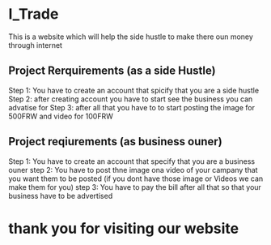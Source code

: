 # I_Trade 
This is a website which will help the side hustle to make there oun money through internet

## Project Rerquirements (as a side Hustle)

Step 1: You have to create an account that spicify that you are a side hustle 
Step 2: after creating account you have to start see the business you can advatise for 
Step 3: after all that you have to to start posting the image for 500FRW and video for 100FRW

## Project reqiurements (as business ouner)

Step 1: You have to create an account that specify that you are a business ouner
step 2: You have to post thne image ona video of your campany that you want them to be posted (if you dont have those image or Videos we can make them for you)
step 3: You have to pay the bill after all that so that your business have to be advertised

# thank you for visiting our website
